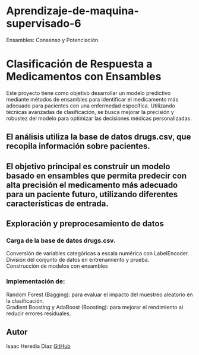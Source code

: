 # Aprendizaje-de-maquina-supervisado-6
Ensambles: Consenso y Potenciación.

# Clasificación de Respuesta a Medicamentos con Ensambles
Este proyecto tiene como objetivo desarrollar un modelo predictivo mediante métodos de ensambles para identificar el medicamento más adecuado para pacientes con una enfermedad específica. Utilizando técnicas avanzadas de clasificación, se busca mejorar la precisión y robustez del modelo para optimizar las decisiones médicas personalizadas.

## El análisis utiliza la base de datos drugs.csv, que recopila información sobre pacientes.

## El objetivo principal es construir un modelo basado en ensambles que permita predecir con alta precisión el medicamento más adecuado para un paciente futuro, utilizando diferentes características de entrada.

## Exploración y preprocesamiento de datos

### Carga de la base de datos drugs.csv.                                                                                                                             
Conversión de variables categóricas a escala numérica con LabelEncoder.                                                                                              
División del conjunto de datos en entrenamiento y prueba.                                                                                             
Construcción de modelos con ensambles                                                                                                     

### Implementación de:
Random Forest (Bagging): para evaluar el impacto del muestreo aleatorio en la clasificación.                                                                               
Gradient Boosting y AdaBoost (Boosting): para mejorar el rendimiento al reducir errores residuales.                                                                                      

## Autor
Isaac Heredia Diaz
[GitHub](https://github.com/IsaacHD86)
